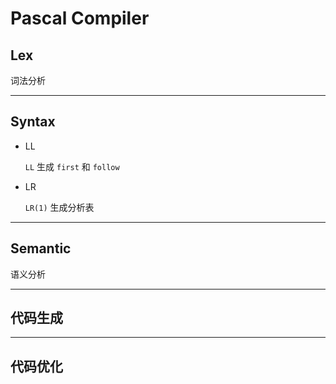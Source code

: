 # Pascal Compiler

## Lex 

  词法分析

---

## Syntax

- LL
  
  `LL` 生成 `first` 和 `follow`

- LR

  `LR(1)` 生成分析表

---

## Semantic

语义分析

---


## 代码生成


---


## 代码优化